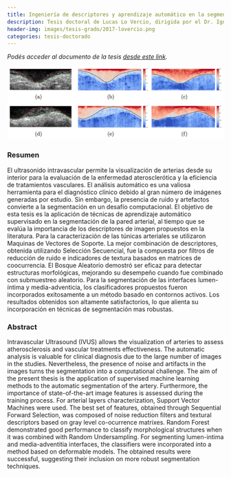 ```yaml
---
title: Ingeniería de descriptores y aprendizaje automático en la segmentación de ultrasonido intravascular
description: Tesis doctoral de Lucas Lo Vercio, dirigida por el Dr. Ignacio Larrabide y la Dra. Mariana del Fresno
header-img: images/tesis-grado/2017-lovercio.png
categories: tesis-doctorado
---
```

*Podés acceder al documento de la tesis [desde este link](https://www.ridaa.unicen.edu.ar/xmlui/bitstream/handle/123456789/1398/Lo%20Vercio_%20Tesis_Version_Final.pdf?sequence=1&isAllowed=y).*


<div class="image-post-container">
    <img src="/images/tesis-grado/2017-lovercio.png"/>
</div>

### Resumen

El ultrasonido intravascular permite la visualización de arterias desde su interior para la evaluación de la enfermedad aterosclerótica y la eficiencia de tratamientos vasculares. El análisis automático es una valiosa herramienta para el diagnóstico clínico debido al gran número de imágenes generadas por estudio. Sin embargo, la presencia de ruido y artefactos convierte a la segmentación en un desafío computacional. El objetivo de esta tesis es la aplicación de técnicas de aprendizaje automático supervisado en la segmentación de la pared arterial, al tiempo que se evalúa la importancia de los descriptores de imagen propuestos en la literatura. Para la caracterización de las túnicas arteriales se utilizaron Maquinas de Vectores de Soporte. La mejor combinación de descriptores, obtenida utilizando Selección Secuencial, fue la compuesta por filtros de reducción de ruido e indicadores de textura basados en matrices de coocurrencia. El Bosque Aleatorio demostró ser eficaz para detectar estructuras morfológicas, mejorando su desempeño cuando fue combinado con submuestreo aleatorio. Para la segmentación de las interfaces lumen-íntima y media-adventicia, los clasificadores propuestos fueron incorporados exitosamente a un método basado en contornos activos. Los resultados obtenidos son altamente satisfactorios, lo que alienta su incorporación en técnicas de segmentación mas robustas.

### Abstract

Intravascular Ultrasound (IVUS) allows the visualization of arteries to assess atherosclerosis and vascular treatments effectiveness. The automatic analysis is valuable for clinical diagnosis due to the large number of images in the studies. Nevertheless, the presence of noise and artifacts in the images turns the segmentation into a computational challenge. The aim of the present thesis is the application of supervised machine learning methods to the automatic segmentation of the artery. Furthermore, the importance of state-of-the-art image features is assessed during the training process. For arterial layers characterization, Support Vector Machines were used. The best set of features, obtained through Sequential Forward Selection, was composed of noise reduction filters and textural descriptors based on gray level co-ocurrence matrixes. Random Forest demonstrated good performance to classify morphological structures when it was combined with Random Undersampling. For segmenting lumen-intima and media-adventitia interfaces, the classifiers were incorporated into a method based on deformable models. The obtained results were successful, suggesting their inclusion on more robust segmentation techniques.